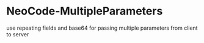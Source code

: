 # NeoCode-MultipleParameters
use repeating fields and base64 for passing multiple parameters from client to server

